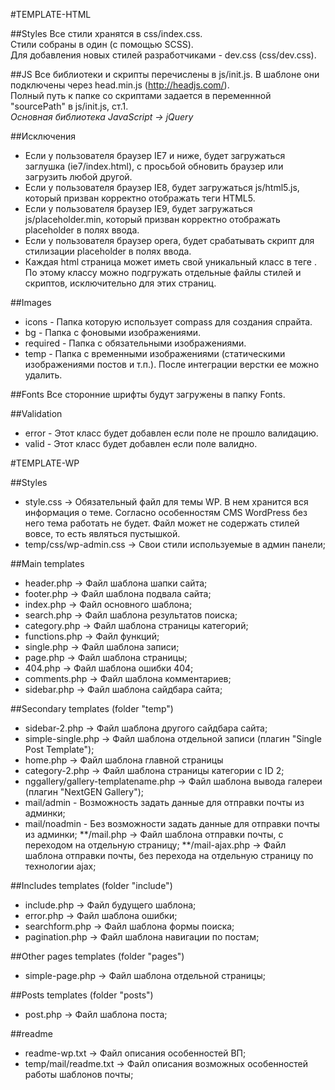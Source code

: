 #TEMPLATE-HTML

##Styles
Все стили хранятся в css/index.css.<br>
Стили собраны  в один (с помощью SCSS).<br>
Для добавления новых стилей разработчиками - dev.css (css/dev.css).

##JS
Все библиотеки и скрипты перечислены в js/init.js. В шаблоне они подключены через head.min.js (http://headjs.com/).<br>
Полный путь к папке со скриптами задается в переменнной "sourcePath" в js/init.js, ст.1.<br>
*Основная библиотека JavaScript -> jQuery*

##Исключения
* Если у пользователя браузер IE7 и ниже, будет загружаться заглушка (ie7/index.html), с просьбой обновить браузер или загрузить любой другой.
* Если у пользователя браузер IE8, будет загружаться js/html5.js, который призван корректно отображать теги HTML5.
* Если у пользователя браузер IE9, будет загружаться js/placeholder.min, который призван корректно отображать placeholder в полях ввода.
* Если у пользователя браузер opera, будет срабатывать скрипт для стилизации placeholder в полях ввода.
* Каждая html страница может иметь свой уникальный класс в теге <html>. По этому классу можно подгружать отдельные файлы стилей и скриптов, исключительно для этих страниц.

##Images
* icons - Папка которую использует compass для создания спрайта.
* bg - Папка с фоновыми изображениями.
* required - Папка с обязательными изображениями.
* temp - Папка с временными изображениями (статическими изображениями постов и т.п.). После интеграции верстки ее можно удалить.

##Fonts
Все сторонние шрифты будут загружены в папку Fonts.

##Validation
* error - Этот класс будет добавлен если поле не прошло валидацию.
* valid - Этот класс будет добавлен если поле валидно.

#TEMPLATE-WP

##Styles
* style.css -> Обязательный файл для темы WP. В нем хранится вся информация о теме. Согласно особенностям CMS WordPress без него тема работать не будет. Файл может не содержать стилей вовсе, то есть являться пустышкой.
* temp/css/wp-admin.css -> Свои стили используемые в админ панели;

##Main templates
* header.php -> Файл шаблона шапки сайта;
* footer.php -> Файл шаблона подвала сайта;
* index.php -> Файл основного шаблона;
* search.php -> Файл шаблона результатов поиска;
* category.php -> Файл шаблона страницы категорий;
* functions.php -> Файл функций;
* single.php -> Файл шаблона записи;
* page.php -> Файл шаблона страницы;
* 404.php -> Файл шаблона ошибки 404;
* comments.php -> Файл шаблона комментариев;
* sidebar.php -> Файл шаблона сайдбара сайта;

##Secondary templates (folder "temp")
* sidebar-2.php -> Файл шаблона другого сайдбара сайта;
* simple-single.php -> Файл шаблона отдельной записи (плагин "Single Post Template");
* home.php -> Файл шаблона главной страницы
* category-2.php -> Файл шаблона страницы категории с ID 2;
* nggallery/gallery-templatename.php -> Файл шаблона вывода галереи (плагин "NextGEN Gallery");
* mail/admin - Возможность задать данные для отправки почты из админки;
* mail/noadmin - Без возможности задать данные для отправки почты из админки;
**/mail.php -> Файл шаблона отправки почты, с переходом на отдельную страницу;
**/mail-ajax.php -> Файл шаблона отправки почты, без перехода на отдельную страницу по технологии ajax;

##Includes templates (folder "include")
* include.php -> Файл будущего шаблона;
* error.php -> Файл шаблона ошибки;
* searchform.php -> Файл шаблона формы поиска;
* pagination.php -> Файл шаблона навигации по постам;

##Other pages templates (folder "pages")
* simple-page.php -> Файл шаблона отдельной страницы;

##Posts templates (folder "posts")
* post.php -> Файл шаблона поста;

##readme
* readme-wp.txt -> Файл описания особенностей ВП;
* temp/mail/readme.txt -> Файл описания возможных особенностей работы шаблонов почты;